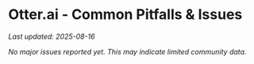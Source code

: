 # Otter.ai - Common Pitfalls & Issues

*Last updated: 2025-08-16*

*No major issues reported yet. This may indicate limited community data.*

